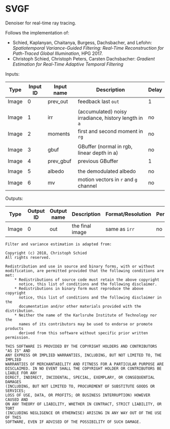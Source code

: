 # SVGF

Denoiser for real-time ray tracing.

Follows the implementation of:

- Schied, Kaplanyan, Chaitanya, Burgess, Dachsbacher, and Lefohn: *Spatiotemporal Variance-Guided Filtering: Real-Time Reconstruction for Path-Traced Global Illumination*, HPG 2017.
- Christoph Schied, Christoph Peters, Carsten Dachsbacher: *Gradient Estimation for Real-Time Adaptive Temporal Filtering*

Inputs:

| Type  | Input ID | Input name   | Description                                                 | Delay |
|-------|----------|--------------|-------------------------------------------------------------|-------|
| Image | 0        | prev_out     | feedback last `out`                                         | 1     |
|       |
| Image | 1        | irr          | (accumulated) noisy irradiance, history length in `a`       | no    |
| Image | 2        | moments      | first and second moment in `rg`                             | no    |
|       |
| Image | 3        | gbuf         | GBuffer (normal in rgb, linear depth in a)                  | no    |
| Image | 4        | prev_gbuf    | previous GBuffer                                            | 1     |
|       |
| Image | 5        | albedo       | the demodulated albedo                                      | no    |
| Image | 6        | mv           | motion vectors in `r` and `g` channel                       | no    |

Outputs:

| Type  | Output ID | Output name | Description                                                 | Format/Resolution        | Persistent |
|-------|-----------|-------------|-------------------------------------------------------------|--------------------------|------------|
| Image | 0         | out         | the final image                                             | same as `irr`            | no         |


```
Filter and variance estimation is adapted from:

Copyright (c) 2018, Christoph Schied
All rights reserved.

Redistribution and use in source and binary forms, with or without
modification, are permitted provided that the following conditions are met:
    * Redistributions of source code must retain the above copyright
      notice, this list of conditions and the following disclaimer.
    * Redistributions in binary form must reproduce the above copyright
      notice, this list of conditions and the following disclaimer in the
      documentation and/or other materials provided with the distribution.
    * Neither the name of the Karlsruhe Institute of Technology nor the
      names of its contributors may be used to endorse or promote products
      derived from this software without specific prior written permission.

THIS SOFTWARE IS PROVIDED BY THE COPYRIGHT HOLDERS AND CONTRIBUTORS "AS IS" AND
ANY EXPRESS OR IMPLIED WARRANTIES, INCLUDING, BUT NOT LIMITED TO, THE IMPLIED
WARRANTIES OF MERCHANTABILITY AND FITNESS FOR A PARTICULAR PURPOSE ARE
DISCLAIMED. IN NO EVENT SHALL THE COPYRIGHT HOLDER OR CONTRIBUTORS BE LIABLE FOR ANY
DIRECT, INDIRECT, INCIDENTAL, SPECIAL, EXEMPLARY, OR CONSEQUENTIAL DAMAGES
(INCLUDING, BUT NOT LIMITED TO, PROCUREMENT OF SUBSTITUTE GOODS OR SERVICES;
LOSS OF USE, DATA, OR PROFITS; OR BUSINESS INTERRUPTION) HOWEVER CAUSED AND
ON ANY THEORY OF LIABILITY, WHETHER IN CONTRACT, STRICT LIABILITY, OR TORT
(INCLUDING NEGLIGENCE OR OTHERWISE) ARISING IN ANY WAY OUT OF THE USE OF THIS
SOFTWARE, EVEN IF ADVISED OF THE POSSIBILITY OF SUCH DAMAGE.
```

